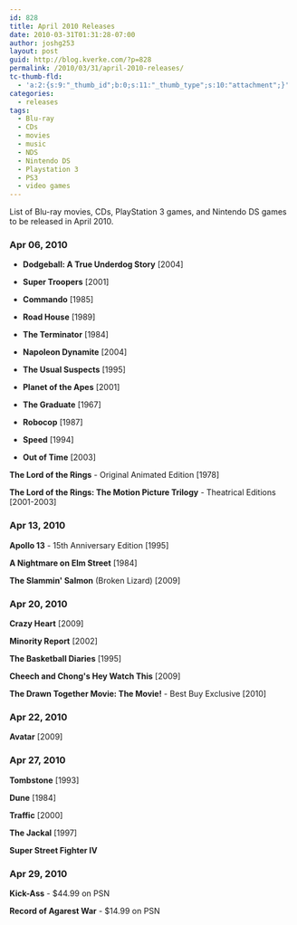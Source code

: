 ```yaml
---
id: 828
title: April 2010 Releases
date: 2010-03-31T01:31:28-07:00
author: joshg253
layout: post
guid: http://blog.kverke.com/?p=828
permalink: /2010/03/31/april-2010-releases/
tc-thumb-fld:
  - 'a:2:{s:9:"_thumb_id";b:0;s:11:"_thumb_type";s:10:"attachment";}'
categories:
  - releases
tags:
  - Blu-ray
  - CDs
  - movies
  - music
  - NDS
  - Nintendo DS
  - Playstation 3
  - PS3
  - video games
---
```

List of Blu-ray movies, CDs, PlayStation 3 games, and Nintendo DS games to be released in April 2010.

<!--more-->

<h3>Apr 06, 2010</h3>

<ul>
<li><strong>Dodgeball: A True Underdog Story</strong> [2004]</p></li>
<li><strong>Super Troopers</strong> [2001]</p></li>
<li><p><strong>Commando</strong> [1985]</p></li>
<li><p><strong>Road House</strong> [1989]</p></li>
<li><p><strong>The Terminator</strong> [1984]</p></li>
<li><p><strong>Napoleon Dynamite</strong> [2004]</p></li>
<li><p><strong>The Usual Suspects</strong> [1995]</p></li>
<li><p><strong>Planet of the Apes</strong> [2001]</p></li>
<li><p><strong>The Graduate</strong> [1967]</p></li>
<li><p><strong>Robocop</strong> [1987]</p></li>
<li><p><strong>Speed</strong> [1994]</p></li>
<li><p><strong>Out of Time</strong> [2003]</p></li>
</ul>

<p><strong>The Lord of the Rings</strong> - Original Animated Edition [1978]

<strong>The Lord of the Rings: The Motion Picture Trilogy</strong> - Theatrical Editions [2001-2003]

<h3>Apr 13, 2010</h3>

<strong>Apollo 13</strong> - 15th Anniversary Edition [1995]

<strong>A Nightmare on Elm Street</strong> [1984]

<strong>The Slammin&#039; Salmon</strong> (Broken Lizard) [2009]

<h3>Apr 20, 2010</h3>

<strong>Crazy Heart</strong> [2009]

<strong>Minority Report</strong> [2002]

<strong>The Basketball Diaries</strong> [1995]

<strong>Cheech and Chong&#039;s Hey Watch This</strong> [2009]

<strong>The Drawn Together Movie: The Movie!</strong> - Best Buy Exclusive [2010]

<h3>Apr 22, 2010</h3>

<strong>Avatar</strong> [2009]

<h3>Apr 27, 2010</h3>

<strong>Tombstone</strong> [1993]

<strong>Dune</strong> [1984]

<strong>Traffic</strong> [2000]

<strong>The Jackal</strong> [1997]

<strong>Super Street Fighter IV</strong>

<h3>Apr 29, 2010</h3>

<strong>Kick-Ass</strong> - $44.99 on PSN

<strong>Record of Agarest War</strong> - $14.99 on PSN